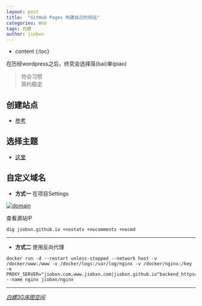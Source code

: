 ```yaml
---
layout: post
title:  "GitHub Pages 构建自己的网站"
categories: Web
tags: 白嫖
author: jiobxn
---
```


* content
{:toc}

在历经wordpress之后，终究会选择简(bai)单(piao)

> 符合习惯  
> 简约稳定



## 创建站点

* [参考](https://pages.github.com/)

## 选择主题

* [这里](https://github.com/Gaohaoyang/gaohaoyang.github.io)

## 自定义域名
* **方式一** 在项目Settings

[![domain](https://jiobxn.files.wordpress.com/2020/07/github_domain.png?w=800&h=800)](https://docs.github.com/en/github/working-with-github-pages/managing-a-custom-domain-for-your-github-pages-site)

查看源站IP

```
dig jiobxn.github.io +nostats +nocomments +nocmd
```

****

* **方式二** 使用反向代理

```
docker run -d --restart unless-stopped --network host -v /docker/www:/www -v /docker/logs:/var/log/nginx -v /docker/nginx:/key -e PROXY_SERVER="jiobxn.com,www.jiobxn.com|jiobxn.github.io^backend_https=y,alias=/filedownload|/www,log=Y,http2=Y" --name nginx jiobxn/nginx
```

****

_[白嫖3G床图空间](https://wordpress.com/?ref=footer_website)_
